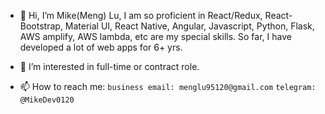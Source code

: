 - 👋 Hi, I’m Mike(Meng) Lu,
I am so proficient in React/Redux, React-Bootstrap, Material UI, React Native, Angular, Javascript, Python, Flask, AWS amplify, AWS lambda, etc are my special skills.
So far, I have developed a lot of web apps for 6+ yrs.

- 👀 I’m interested in full-time or contract role.

- 📫 How to reach me:
`business email: menglu95120@gmail.com`
`telegram: @MikeDev0120`

<!---
menglu95/menglu95 is a ✨ special ✨ repository because its `README.md` (this file) appears on your GitHub profile.
You can click the Preview link to take a look at your changes.
--->
